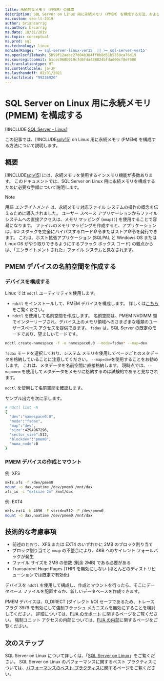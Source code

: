 ```yaml
---
title: 永続的なメモリ (PMEM) の構成
description: SQL Server on Linux 用に永続メモリ (PMEM) を構成する方法、および PMEM デバイス用の名前空間を作成する方法について説明します。
ms.custom: seo-lt-2019
author: briancarrig
ms.author: brcarrig
ms.date: 10/31/2019
ms.topic: conceptual
ms.prod: sql
ms.technology: linux
monikerRange: '>= sql-server-linux-ver15  || >= sql-server-ver15'
ms.openlocfilehash: 5b99f12aebc27d04b384ff0b8d51b5359ca76d19
ms.sourcegitcommit: b1cec968b919cfd6f4a438024bfdad00cf8e7080
ms.translationtype: HT
ms.contentlocale: ja-JP
ms.lasthandoff: 02/01/2021
ms.locfileid: "99236920"
---
```

# <a name="configure-persistent-memory-pmem-for-sql-server-on-linux"></a>SQL Server on Linux 用に永続メモリ (PMEM) を構成する

[!INCLUDE [SQL Server - Linux](../includes/applies-to-version/sql-linux.md)]

この記事では、[!INCLUDE[sqlv15](../includes/sssql19-md.md)] on Linux 用に永続メモリ (PMEM) を構成する方法について説明します。

## <a name="overview"></a>概要

[!INCLUDE[sqlv15](../includes/sssql19-md.md)] には、永続メモリを使用するインメモリ機能が多数あります。 このドキュメントでは、SQL Server on Linux 用に永続メモリを構成するために必要な手順について説明します。

> [!NOTE]
> 用語 _エンライトメント_ は、永続メモリ対応ファイル システムの操作の概念を伝えるために導入されました。 ユーザー スペース アプリケーションからファイル システムへの直接アクセスは、メモリ マッピング (`mmap()`) を使用することで容易になります。 ファイルのメモリ マッピングを作成すると、アプリケーションは、I/O スタックを完全にバイパスするロード命令またはストア命令を発行できます。 これは、ホスト拡張アプリケーション (SQLPAL と Windows OS または Linux OS がやり取りできるようにするブラック ボックス コード) の観点からは、「エンライトメントされた」ファイル システムと見なされます。

## <a name="create-namespaces-for-pmem-devices"></a>PMEM デバイスの名前空間を作成する

### <a name="configure-the-devices"></a>デバイスを構成する

Linux では `ndctl` ユーティリティを使用します。

- `ndctl` をインストールして、PMEM デバイスを構成します。 詳しくは[こちら](https://docs.pmem.io/getting-started-guide/installing-ndctl)をご覧ください。
- `ndctl` を使用して名前空間を作成します。 名前空間は、PMEM NVDIMM 間でインターリーブされ、デバイス上のメモリ領域へのさまざまな種類のユーザースペース アクセスを提供できます。 `fsdax` は、SQL Server の既定のモードであり、望ましいモードです。

```bash 
ndctl create-namespace -f -e namespace0.0 --mode=fsdax* --map=dev
```

`fsdax` モードを選択しており、システム メモリを使用してページごとのメタデータを格納していることに注意してください。 `--map=dev`を使用することをお勧めします。 これは、メタデータを名前空間に直接格納します。 現時点では、`--map=mem` を使用してメタデータをメモリに格納するのは試験的であると見なされます。

`ndctl` を使用して名前空間を確認します。 
  
サンプル出力を次に示します。

```bash
# ndctl list -N
{
  "dev":"namespace0.0",
  "mode":"fsdax",
  "map":"dev",
  "size":4294967296,
  "sector_size":512,
  "blockdev":"pmem0",
  "numa_node":0
}
```

### <a name="create-and-mount-pmem-device"></a>PMEM デバイスの作成とマウント

例: XFS

```bash
mkfs.xfs -f /dev/pmem0
mount -o dax,noatime /dev/pmem0 /mnt/dax
xfs_io -c "extsize 2m" /mnt/dax
```

例: EXT4

```bash
mkfs.ext4 -b 4096 -E stride=512 -F /dev/pmem0
mount -o dax,noatime /dev/pmem0 /mnt/dax
```

## <a name="technical-considerations"></a>技術的な考慮事項

- 前述のとおり、XFS または EXT4 のいずれかに 2MB のブロック割り当て
- ブロック割り当てと `mmap` の不整合により、4KB へのサイレント フォールバックが発生
- ファイル サイズを 2MB の倍数 (剰余 2MB) である必要がある
- Transparent Huge Pages (THP) を無効にしない (ほとんどのディストリビューションでは既定で有効化)

デバイスを `ndctl` を使用して構成し、作成とマウントを行ったら、そこにデータベース ファイルを配置するか、新しいデータベースを作成できます。

PMEM デバイスは、O_DIRECT (ダイレクト I/O) セーフであるため、トレース フラグ 3979 を有効にして強制フラッシュ メカニズムを無効にすることを検討してください。 詳細については、[FUA のサポート](https://support.microsoft.com/help/4131496/enable-forced-flush-mechanism-in-sql-server-2017-on-linux) に関するページをご覧ください。 強制ユニット アクセスの内部については、[FUA の内部](/archive/blogs/bobsql/sql-server-on-linux-forced-unit-access-fua-internals)に関するページをご覧ください。

## <a name="next-steps"></a>次のステップ

SQL Server on Linux について詳しくは、「[SQL Server on Linux](sql-server-linux-overview.md)」をご覧ください。
SQL Server on Linux のパフォーマンスに関するベスト プラクティスについては、[パフォーマンスのベスト プラクティス](sql-server-linux-performance-best-practices.md)に関するページをご覧ください。